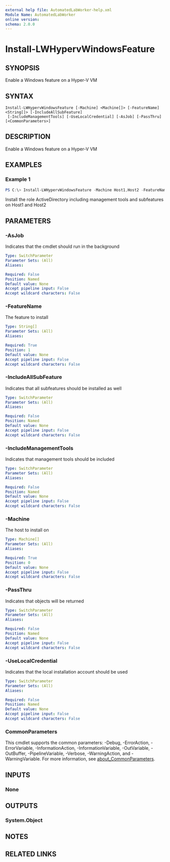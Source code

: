 ```yaml
---
external help file: AutomatedLabWorker-help.xml
Module Name: AutomatedLabWorker
online version:
schema: 2.0.0
---
```


# Install-LWHypervWindowsFeature

## SYNOPSIS
Enable a Windows feature on a Hyper-V VM

## SYNTAX

```
Install-LWHypervWindowsFeature [-Machine] <Machine[]> [-FeatureName] <String[]> [-IncludeAllSubFeature]
 [-IncludeManagementTools] [-UseLocalCredential] [-AsJob] [-PassThru] [<CommonParameters>]
```

## DESCRIPTION
Enable a Windows feature on a Hyper-V VM

## EXAMPLES

### Example 1
```powershell
PS C:\> Install-LWHypervWindowsFeature -Machine Host1,Host2 -FeatureName ActiveDirectory -IncludeAllSubFeature -IncludeManagementTools
```

Install the role ActiveDirectory including management tools and subfeatures on Host1 and Host2

## PARAMETERS

### -AsJob
Indicates that the cmdlet should run in the background

```yaml
Type: SwitchParameter
Parameter Sets: (All)
Aliases:

Required: False
Position: Named
Default value: None
Accept pipeline input: False
Accept wildcard characters: False
```

### -FeatureName
The feature to install

```yaml
Type: String[]
Parameter Sets: (All)
Aliases:

Required: True
Position: 1
Default value: None
Accept pipeline input: False
Accept wildcard characters: False
```

### -IncludeAllSubFeature
Indicates that all subfeatures should be installed as well

```yaml
Type: SwitchParameter
Parameter Sets: (All)
Aliases:

Required: False
Position: Named
Default value: None
Accept pipeline input: False
Accept wildcard characters: False
```

### -IncludeManagementTools
Indicates that management tools should be included

```yaml
Type: SwitchParameter
Parameter Sets: (All)
Aliases:

Required: False
Position: Named
Default value: None
Accept pipeline input: False
Accept wildcard characters: False
```

### -Machine
The host to install on

```yaml
Type: Machine[]
Parameter Sets: (All)
Aliases:

Required: True
Position: 0
Default value: None
Accept pipeline input: False
Accept wildcard characters: False
```

### -PassThru
Indicates that objects will be returned

```yaml
Type: SwitchParameter
Parameter Sets: (All)
Aliases:

Required: False
Position: Named
Default value: None
Accept pipeline input: False
Accept wildcard characters: False
```

### -UseLocalCredential
Indicates that the local installation account should be used

```yaml
Type: SwitchParameter
Parameter Sets: (All)
Aliases:

Required: False
Position: Named
Default value: None
Accept pipeline input: False
Accept wildcard characters: False
```

### CommonParameters
This cmdlet supports the common parameters: -Debug, -ErrorAction, -ErrorVariable, -InformationAction, -InformationVariable, -OutVariable, -OutBuffer, -PipelineVariable, -Verbose, -WarningAction, and -WarningVariable. For more information, see [about_CommonParameters](http://go.microsoft.com/fwlink/?LinkID=113216).

## INPUTS

### None

## OUTPUTS

### System.Object
## NOTES

## RELATED LINKS
